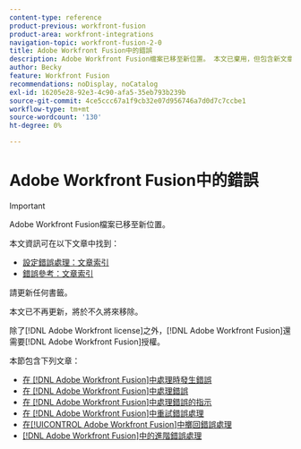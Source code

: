 ```yaml
---
content-type: reference
product-previous: workfront-fusion
product-area: workfront-integrations
navigation-topic: workfront-fusion-2-0
title: Adobe Workfront Fusion中的錯誤
description: Adobe Workfront Fusion檔案已移至新位置。 本文已棄用，但包含新文章的連結，內容涵蓋此功能。
author: Becky
feature: Workfront Fusion
recommendations: noDisplay, noCatalog
exl-id: 16205e28-92e3-4c90-afa5-35eb793b239b
source-git-commit: 4ce5ccc67a1f9cb32e07d956746a7d0d7c7ccbe1
workflow-type: tm+mt
source-wordcount: '130'
ht-degree: 0%

---
```


# Adobe Workfront Fusion中的錯誤

>[!IMPORTANT]
>
>Adobe Workfront Fusion檔案已移至新位置。
>
>本文資訊可在以下文章中找到：
>
>* [設定錯誤處理：文章索引](https://experienceleague.adobe.com/docs/workfront-fusion/using/create-scenarios/configure-error-handling/config-error-handling-toc.html)
>* [錯誤參考：文章索引](https://experienceleague.adobe.com/docs/workfront-fusion/using/references/errors/errors-toc.html)
>
>請更新任何書籤。
>
>本文已不再更新，將於不久將來移除。
>
>除了[!DNL Adobe Workfront license]之外，[!DNL Adobe Workfront Fusion]還需要[!DNL Adobe Workfront Fusion]授權。

本節包含下列文章：

* [在 [!DNL Adobe Workfront Fusion]中處理時發生錯誤](../../workfront-fusion/errors/error-processing.md)
* [在 [!DNL Adobe Workfront Fusion]中處理錯誤](../../workfront-fusion/errors/error-handling.md)
* [在 [!DNL Adobe Workfront Fusion]中處理錯誤的指示](../../workfront-fusion/errors/directives-for-error-handling.md)
* [在 [!DNL Adobe Workfront Fusion]中重試錯誤處理](../../workfront-fusion/errors/retry.md)
* [在[!UICONTROL Adobe Workfront Fusion]中擲回錯誤處理](../../workfront-fusion/errors/throw.md)
* [ [!DNL Adobe Workfront Fusion]中的進階錯誤處理](../../workfront-fusion/errors/advanced-error-handling.md)
